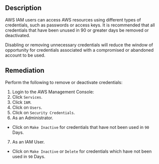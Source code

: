 ## Description

AWS IAM users can access AWS resources using different types of credentials, such as passwords or access keys. It is recommended that all credentials that have been unused in 90 or greater days be removed or deactivated.

Disabling or removing unnecessary credentials will reduce the window of opportunity for credentials associated with a compromised or abandoned account to be used.

## Remediation

Perform the following to remove or deactivate credentials:

1. Login to the AWS Management Console:
2. Click `Services`.
3. Click `IAM`.
4. Click on `Users`.
5. Click on `Security Credentials`.
6. As an Administrator.
  - Click on `Make Inactive` for credentials that have not been used in `90` Days.
7. As an IAM User.
  - Click on `Make Inactive` or `Delete` for credentials which have not been used in `90` Days.
  